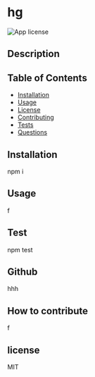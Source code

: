 # hg 

  ![App license](https://img.shields.io/badge/license-MIT-blue.svg)


  ## Description
  



  ## Table of Contents
  - [Installation](#installation)
  - [Usage](#usage)
  - [License](#license)
  - [Contributing](#contributing)
  - [Tests](#tests)
  - [Questions](#questions)

  ## Installation 
  npm i

  ## Usage
  f 

  ## Test 
   npm test

  ## Github
  hhh

  ## How to contribute
  f

  ## license
  MIT

